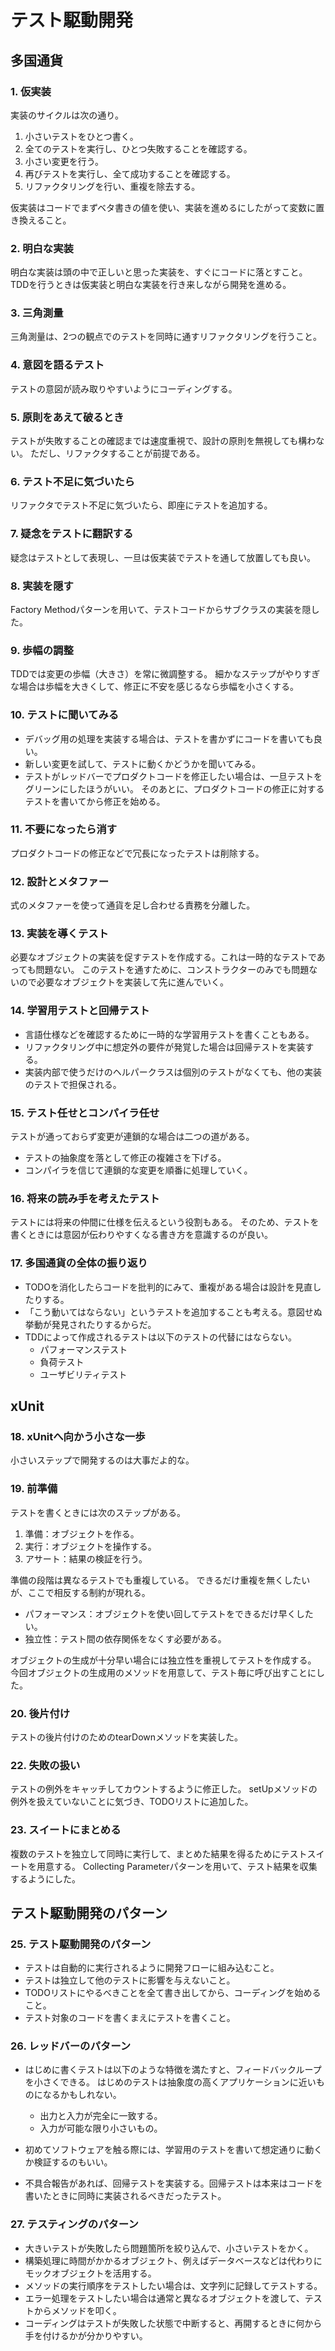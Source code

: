 # テスト駆動開発

## 多国通貨
### 1. 仮実装

実装のサイクルは次の通り。

1. 小さいテストをひとつ書く。
1. 全てのテストを実行し、ひとつ失敗することを確認する。
1. 小さい変更を行う。
1. 再びテストを実行し、全て成功することを確認する。
1. リファクタリングを行い、重複を除去する。

仮実装はコードでまずベタ書きの値を使い、実装を進めるにしたがって変数に置き換えること。

### 2. 明白な実装

明白な実装は頭の中で正しいと思った実装を、すぐにコードに落とすこと。
TDDを行うときは仮実装と明白な実装を行き来しながら開発を進める。

### 3. 三角測量

三角測量は、2つの観点でのテストを同時に通すリファクタリングを行うこと。

### 4. 意図を語るテスト

テストの意図が読み取りやすいようにコーディングする。

### 5. 原則をあえて破るとき

テストが失敗することの確認までは速度重視で、設計の原則を無視しても構わない。
ただし、リファクタすることが前提である。

### 6. テスト不足に気づいたら

リファクタでテスト不足に気づいたら、即座にテストを追加する。

### 7. 疑念をテストに翻訳する

疑念はテストとして表現し、一旦は仮実装でテストを通して放置しても良い。

### 8. 実装を隠す

Factory Methodパターンを用いて、テストコードからサブクラスの実装を隠した。

### 9. 歩幅の調整

TDDでは変更の歩幅（大きさ）を常に微調整する。
細かなステップがやりすぎな場合は歩幅を大きくして、修正に不安を感じるなら歩幅を小さくする。

### 10. テストに聞いてみる

* デバッグ用の処理を実装する場合は、テストを書かずにコードを書いても良い。
* 新しい変更を試して、テストに動くかどうかを聞いてみる。
* テストがレッドバーでプロダクトコードを修正したい場合は、一旦テストをグリーンにしたほうがいい。
そのあとに、プロダクトコードの修正に対するテストを書いてから修正を始める。

### 11. 不要になったら消す

プロダクトコードの修正などで冗長になったテストは削除する。

### 12. 設計とメタファー

式のメタファーを使って通貨を足し合わせる責務を分離した。

### 13. 実装を導くテスト

必要なオブジェクトの実装を促すテストを作成する。これは一時的なテストであっても問題ない。
このテストを通すために、コンストラクターのみでも問題ないので必要なオブジェクトを実装して先に進んでいく。

### 14. 学習用テストと回帰テスト

* 言語仕様などを確認するために一時的な学習用テストを書くこともある。
* リファクタリング中に想定外の要件が発覚した場合は回帰テストを実装する。
* 実装内部で使うだけのヘルパークラスは個別のテストがなくても、他の実装のテストで担保される。

### 15. テスト任せとコンパイラ任せ

テストが通っておらず変更が連鎖的な場合は二つの道がある。

* テストの抽象度を落として修正の複雑さを下げる。
* コンパイラを信じて連鎖的な変更を順番に処理していく。

### 16. 将来の読み手を考えたテスト

テストには将来の仲間に仕様を伝えるという役割もある。
そのため、テストを書くときには意図が伝わりやすくなる書き方を意識するのが良い。

### 17. 多国通貨の全体の振り返り

* TODOを消化したらコードを批判的にみて、重複がある場合は設計を見直したりする。
* 「こう動いてはならない」というテストを追加することも考える。意図せぬ挙動が発見されたりするからだ。
* TDDによって作成されるテストは以下のテストの代替にはならない。
    * パフォーマンステスト
    * 負荷テスト
    * ユーザビリティテスト

## xUnit

### 18. xUnitへ向かう小さな一歩

小さいステップで開発するのは大事だよ的な。

### 19. 前準備

テストを書くときには次のステップがある。

1. 準備：オブジェクトを作る。
1. 実行：オブジェクトを操作する。
1. アサート：結果の検証を行う。

準備の段階は異なるテストでも重複している。
できるだけ重複を無くしたいが、ここで相反する制約が現れる。

* パフォーマンス：オブジェクトを使い回してテストをできるだけ早くしたい。
* 独立性：テスト間の依存関係をなくす必要がある。

オブジェクトの生成が十分早い場合には独立性を重視してテストを作成する。
今回オブジェクトの生成用のメソッドを用意して、テスト毎に呼び出すことにした。

### 20. 後片付け

テストの後片付けのためのtearDownメソッドを実装した。

### 22. 失敗の扱い

テストの例外をキャッチしてカウントするように修正した。
setUpメソッドの例外を扱えていないことに気づき、TODOリストに追加した。

### 23. スイートにまとめる

複数のテストを独立して同時に実行して、まとめた結果を得るためにテストスイートを用意する。
Collecting Parameterパターンを用いて、テスト結果を収集するようにした。

## テスト駆動開発のパターン

### 25. テスト駆動開発のパターン

* テストは自動的に実行されるように開発フローに組み込むこと。
* テストは独立して他のテストに影響を与えないこと。
* TODOリストにやるべきことを全て書き出してから、コーディングを始めること。
* テスト対象のコードを書くまえにテストを書くこと。

### 26. レッドバーのパターン

* はじめに書くテストは以下のような特徴を満たすと、フィードバックループを小さくできる。
はじめのテストは抽象度の高くアプリケーションに近いものになるかもしれない。
    * 出力と入力が完全に一致する。
    * 入力が可能な限り小さいもの。

* 初めてソフトウェアを触る際には、学習用のテストを書いて想定通りに動くか検証するのもいい。
* 不具合報告があれば、回帰テストを実装する。回帰テストは本来はコードを書いたときに同時に実装されるべきだったテスト。

### 27. テスティングのパターン

* 大きいテストが失敗したら問題箇所を絞り込んで、小さいテストをかく。
* 構築処理に時間がかかるオブジェクト、例えばデータベースなどは代わりにモックオブジェクトを活用する。
* メソッドの実行順序をテストしたい場合は、文字列に記録してテストする。
* エラー処理をテストしたい場合は通常と異なるオブジェクトを渡して、テストからメソッドを叩く。
* コーディングはテストが失敗した状態で中断すると、再開するときに何から手を付けるかが分かりやすい。

